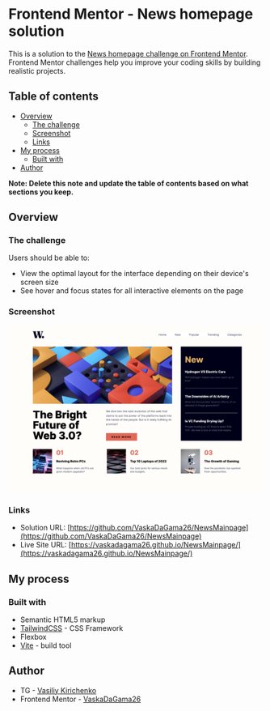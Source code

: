# Frontend Mentor - News homepage solution

This is a solution to the [News homepage challenge on Frontend Mentor](https://www.frontendmentor.io/challenges/news-homepage-H6SWTa1MFl). Frontend Mentor challenges help you improve your coding skills by building realistic projects.

## Table of contents

- [Overview](#overview)
  - [The challenge](#the-challenge)
  - [Screenshot](#screenshot)
  - [Links](#links)
- [My process](#my-process)
  - [Built with](#built-with)
- [Author](#author)

**Note: Delete this note and update the table of contents based on what sections you keep.**

## Overview

### The challenge

Users should be able to:

- View the optimal layout for the interface depending on their device's screen size
- See hover and focus states for all interactive elements on the page

### Screenshot

![](./screenshot.png)

### Links

- Solution URL: [https://github.com/VaskaDaGama26/NewsMainpage](https://github.com/VaskaDaGama26/NewsMainpage)
- Live Site URL: [https://vaskadagama26.github.io/NewsMainpage/](https://vaskadagama26.github.io/NewsMainpage/)

## My process

### Built with

- Semantic HTML5 markup
- [TailwindCSS](https://tailwindcss.com/) - CSS Framework
- Flexbox
- [Vite](https://vite.dev/) - build tool

## Author

- TG - [Vasiliy Kirichenko](https://t.me/vaskadagamaa26)
- Frontend Mentor - [VaskaDaGama26](https://www.frontendmentor.io/profile/VaskaDaGama26)
